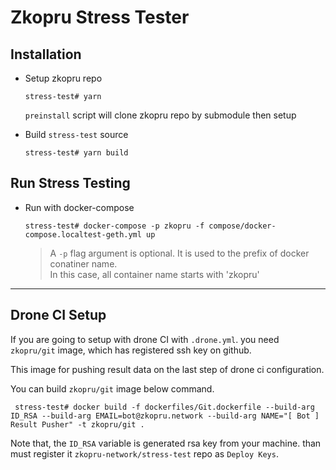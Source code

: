 # Zkopru Stress Tester

## Installation

- Setup zkopru repo

  ```shell
  stress-test# yarn
  ```

   `preinstall` script will clone zkopru repo by submodule then setup

- Build `stress-test` source

  ```shell
  stress-test# yarn build
  ```

## Run Stress Testing

- Run with docker-compose

  ```shell
  stress-test# docker-compose -p zkopru -f compose/docker-compose.localtest-geth.yml up
  ```

  > A `-p` flag argument is optional. It is used to the prefix of docker conatiner name.<br>
  > In this case, all container name starts with 'zkopru'

----

## Drone CI Setup

If you are going to setup with drone CI with `.drone.yml`. you need `zkopru/git` image, which has registered ssh key on github.

This image for pushing result data on the last step of drone ci configuration.

You can build `zkopru/git` image below command.

```shell
 stress-test# docker build -f dockerfiles/Git.dockerfile --build-arg ID_RSA --build-arg EMAIL=bot@zkopru.network --build-arg NAME="[ Bot ] Result Pusher" -t zkopru/git .
```

Note that, the `ID_RSA` variable is generated rsa key from your machine. than must register it `zkopru-network/stress-test` repo as `Deploy Keys`.
